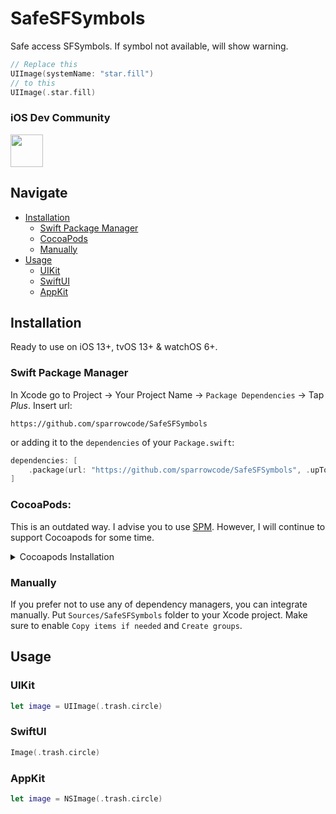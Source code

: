 # SafeSFSymbols

Safe access SFSymbols. If symbol not available, will show warning.

```swift
// Replace this
UIImage(systemName: "star.fill") 
// to this
UIImage(.star.fill)
```

### iOS Dev Community

<p float="left">
    <a href="https://twitter.com/i/communities/1730194338489987403">
        <img src="https://cdn.sparrowcode.io/github/badges/x-community.png?version=1" height="52">
    </a>
</p>

## Navigate

- [Installation](#installation)
    - [Swift Package Manager](#swift-package-manager)
    - [CocoaPods](#cocoapods)
    - [Manually](#manually)
- [Usage](#usage)
    - [UIKit](#uikit)
    - [SwiftUI](#swiftui)
    - [AppKit](#appkit)

## Installation

Ready to use on iOS 13+, tvOS 13+ & watchOS 6+.

### Swift Package Manager

In Xcode go to Project -> Your Project Name -> `Package Dependencies` -> Tap *Plus*. Insert url:

```
https://github.com/sparrowcode/SafeSFSymbols
```

or adding it to the `dependencies` of your `Package.swift`:

```swift
dependencies: [
    .package(url: "https://github.com/sparrowcode/SafeSFSymbols", .upToNextMajor(from: "2.0.1"))
]
```

### CocoaPods:

This is an outdated way. I advise you to use [SPM](#swift-package-manager). However, I will continue to support Cocoapods for some time.

<details><summary>Cocoapods Installation</summary>

[CocoaPods](https://cocoapods.org) is a dependency manager. For usage and installation instructions, visit their website. To integrate using CocoaPods, specify it in your `Podfile`:

```ruby
pod 'SafeSFSymbols'
```
</details>

### Manually

If you prefer not to use any of dependency managers, you can integrate manually. Put `Sources/SafeSFSymbols` folder to your Xcode project. Make sure to enable `Copy items if needed` and `Create groups`.

## Usage

### UIKit

```swift
let image = UIImage(.trash.circle)
```

### SwiftUI

```swift
Image(.trash.circle)
```

### AppKit

```swift
let image = NSImage(.trash.circle)
```

